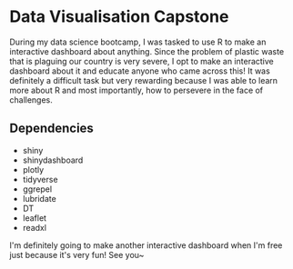 # Data Visualisation Capstone
During my data science bootcamp, I was tasked to use R to make an interactive dashboard about anything. Since the problem of plastic waste that is plaguing our country is very severe, I opt to make an interactive dashboard about it and educate anyone who came across this!
It was definitely a difficult task but very rewarding because I was able to learn more about R and most importantly, how to persevere in the face of challenges.

## Dependencies
- shiny
- shinydashboard
- plotly
- tidyverse
- ggrepel
- lubridate
- DT
- leaflet
- readxl

I'm definitely going to make another interactive dashboard when I'm free just because it's very fun! 
See you~
